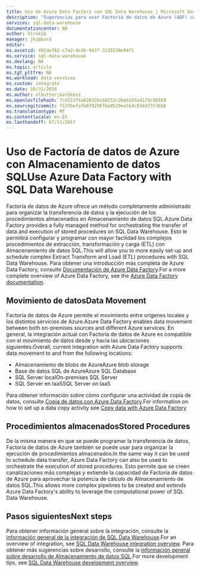 ```yaml
---
title: Uso de Azure Data Factory con SQL Data Warehouse | Microsoft Docs
description: "Sugerencias para usar Factoría de datos de Azure (ADF) con Almacenamiento de datos SQL para el desarrollo de soluciones."
services: sql-data-warehouse
documentationcenter: NA
author: hirokib
manager: jhubbard
editor: 
ms.assetid: 492de762-c7a2-4cdb-943f-3135230e94f1
ms.service: sql-data-warehouse
ms.devlang: NA
ms.topic: article
ms.tgt_pltfrm: NA
ms.workload: data-services
ms.custom: integrate
ms.date: 10/31/2016
ms.author: elbutter;barbkess
ms.openlocfilehash: 7cd113f4a92635bc68253c2beb165ad1f0c96569
ms.sourcegitcommit: f537befafb079256fba0529ee554c034d73f36b0
ms.translationtype: MT
ms.contentlocale: es-ES
ms.lasthandoff: 07/11/2017
---
```

# <a name="use-azure-data-factory-with-sql-data-warehouse"></a><span data-ttu-id="b5aa3-103">Uso de Factoría de datos de Azure con Almacenamiento de datos SQL</span><span class="sxs-lookup"><span data-stu-id="b5aa3-103">Use Azure Data Factory with SQL Data Warehouse</span></span>
<span data-ttu-id="b5aa3-104">Factoría de datos de Azure ofrece un método completamente administrado para organizar la transferencia de datos y la ejecución de los procedimientos almacenados en Almacenamiento de datos SQL.</span><span class="sxs-lookup"><span data-stu-id="b5aa3-104">Azure Data Factory provides a fully managed method for orchestrating the transfer of data and execution of stored procedures on SQL Data Warehouse.</span></span>  <span data-ttu-id="b5aa3-105">Esto le permitirá configurar y programar con mayor facilidad los complejos procedimientos de extracción, transformación y carga (ETL) con Almacenamiento de datos SQL.</span><span class="sxs-lookup"><span data-stu-id="b5aa3-105">This will allow you to more easily set-up and schedule complex Extract Transform and Load (ETL) procedures with SQL Data Warehouse.</span></span> <span data-ttu-id="b5aa3-106">Para obtener una introducción más completa de Azure Data Factory, consulte [Documentación de Azure Data Factory][Azure Data Factory documentation].</span><span class="sxs-lookup"><span data-stu-id="b5aa3-106">For a more complete overview of Azure Data Factory, see the [Azure Data Factory documentation][Azure Data Factory documentation].</span></span>

## <a name="data-movement"></a><span data-ttu-id="b5aa3-107">Movimiento de datos</span><span class="sxs-lookup"><span data-stu-id="b5aa3-107">Data Movement</span></span>
<span data-ttu-id="b5aa3-108">Factoría de datos de Azure permite el movimiento entre orígenes locales y los distintos servicios de Azure.</span><span class="sxs-lookup"><span data-stu-id="b5aa3-108">Azure Data Factory enables data movement between both on-premises sources and different Azure services.</span></span>  <span data-ttu-id="b5aa3-109">En general, la integración actual con Factoría de datos de Azure es compatible con el movimiento de datos desde y hacia las ubicaciones siguientes:</span><span class="sxs-lookup"><span data-stu-id="b5aa3-109">Overall, current integration with Azure Data Factory supports data movement to and from the following locations:</span></span>

* <span data-ttu-id="b5aa3-110">Almacenamiento de blobs de Azure</span><span class="sxs-lookup"><span data-stu-id="b5aa3-110">Azure blob storage</span></span>
* <span data-ttu-id="b5aa3-111">Base de datos SQL de Azure</span><span class="sxs-lookup"><span data-stu-id="b5aa3-111">Azure SQL Database</span></span>
* <span data-ttu-id="b5aa3-112">SQL Server local</span><span class="sxs-lookup"><span data-stu-id="b5aa3-112">On-premises SQL Server</span></span>
* <span data-ttu-id="b5aa3-113">SQL Server en IaaS</span><span class="sxs-lookup"><span data-stu-id="b5aa3-113">SQL Server on IaaS</span></span>

<span data-ttu-id="b5aa3-114">Para obtener información sobre cómo configurar una actividad de copia de datos, consulte [Copia de datos con Azure Data Factory][Copy data with Azure Data Factory].</span><span class="sxs-lookup"><span data-stu-id="b5aa3-114">For information on how to set up a data copy activity see [Copy data with Azure Data Factory][Copy data with Azure Data Factory]</span></span>

## <a name="stored-procedures"></a><span data-ttu-id="b5aa3-115">Procedimientos almacenados</span><span class="sxs-lookup"><span data-stu-id="b5aa3-115">Stored Procedures</span></span>
 <span data-ttu-id="b5aa3-116">De la misma manera en que se puede programar la transferencia de datos, Factoría de datos de Azure también se puede usar para organizar la ejecución de procedimientos almacenados.</span><span class="sxs-lookup"><span data-stu-id="b5aa3-116">In the same way it can be used to schedule data transfer, Azure Data Factory can also be used to orchestrate the execution of stored procedures.</span></span>  <span data-ttu-id="b5aa3-117">Esto permite que se creen canalizaciones más complejas y extiende la capacidad de Factoría de datos de Azure para aprovechar la potencia de cálculo de Almacenamiento de datos SQL.</span><span class="sxs-lookup"><span data-stu-id="b5aa3-117">This allows more complex pipelines to be created and extends Azure Data Factory's ability to leverage the computational power of SQL Data Warehouse.</span></span>

## <a name="next-steps"></a><span data-ttu-id="b5aa3-118">Pasos siguientes</span><span class="sxs-lookup"><span data-stu-id="b5aa3-118">Next steps</span></span>
<span data-ttu-id="b5aa3-119">Para obtener información general sobre la integración, consulte la [información general de la integración de SQL Data Warehouse][SQL Data Warehouse integration overview].</span><span class="sxs-lookup"><span data-stu-id="b5aa3-119">For an overview of integration, see [SQL Data Warehouse integration overview][SQL Data Warehouse integration overview].</span></span>
<span data-ttu-id="b5aa3-120">Para obtener más sugerencias sobre desarrollo, consulte la [información general sobre desarrollo de Almacenamiento de datos SQL][SQL Data Warehouse development overview].</span><span class="sxs-lookup"><span data-stu-id="b5aa3-120">For more development tips, see [SQL Data Warehouse development overview][SQL Data Warehouse development overview].</span></span>

<!--Image references-->

<!--Article references-->

[Copy data with Azure Data Factory]: ../data-factory/data-factory-data-movement-activities.md
[SQL Data Warehouse development overview]: ./sql-data-warehouse-overview-develop.md
[SQL Data Warehouse integration overview]: ./sql-data-warehouse-overview-integrate.md

<!--MSDN references-->

<!--Other Web references-->
[Azure Data Factory documentation]:https://azure.microsoft.com/documentation/services/data-factory/

